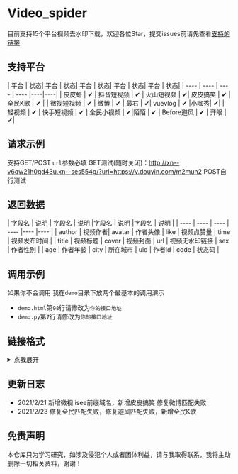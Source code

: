 # Video_spider
目前支持15个平台视频去水印下载，欢迎各位Star，提交issues前请先查看[支持的链接](https://github.com/5ime/video_spider#%E9%93%BE%E6%8E%A5%E6%A0%BC%E5%BC%8F)

## 支持平台

| 平台 | 状态| 平台 | 状态| 平台 | 状态| 平台 | 状态| 平台 | 状态|
|  ----  | ----  | ----  | ---- |----|----|
| 皮皮虾 | ✔ | 抖音短视频 | ✔ | 火山短视频 | ✔| 皮皮搞笑 | ✔ | 全民K歌 | ✔ |
| 微视短视频 | ✔ | 微博 | ✔ | 最右 | ✔| vuevlog | ✔ |小咖秀| ✔|
| 轻视频 | ✔ | 快手短视频 | ✔ | 全民小视频 | ✔|陌陌 | ✔ | Before避风 | ✔ | 开眼 | ✔|

## 请求示例

支持GET/POST `url`参数必填
GET测试(随时关闭)：http://xn--v6qw21h0gd43u.xn--ses554g/?url=https://v.douyin.com/m2mun2
POST自行测试

## 返回数据

| 字段名 | 说明 | 字段名 | 说明 |字段名 | 说明 |字段名 | 说明 |
|  ----  | ----  | ----  | ---- |---- |---- |
| author | 视频作者| avatar | 作者头像 | like | 视频点赞量 | time | 视频发布时间 |
| title | 视频标题 | cover | 视频封面 | url | 视频无水印链接 | sex  | 作者性别 |
| age | 作者年龄 | city | 所在城市 | uid | 作者id | code | 状态码 |


## 调用示例

如果你不会调用 我在`demo`目录下放两个最基本的调用演示

- `demo.html`第`98`行请修改为`你的接口地址`
- `demo.py`第`7`行请修改为`你的接口地址`


## 链接格式

<details>
<summary>点我展开</summary>

```text
 皮皮虾：https://h5.pipix.com/s/JrQ5yNH/
 抖音：http://v.douyin.com/5w5JwL/
 火山：https://share.huoshan.com/hotsoon/s/CpNjM1bqNa8/
 微视：https://h5.weishi.qq.com/weishi/feed/76EaWNkEF1IqtfYVH/
	  https://isee.weishi.qq.com/ws/app-pages/share/index.html?wxplay=1&id=71sGFcjJ51LczPOQB&collectionid=ai-602fb09fbf6f04f1626a4abc&spid=1579870022402553&qua=v1_and_weishi_8.10.0_588_312027000_d&chid=100081003&pkg=&attach=cp_reserves3_1000370721
微博：https://weibo.com/tv/show/1034:4607135049515082?mid=46456489789
	 https://video.weibo.com/show?fid=1034:4605703432896565
绿洲：https://m.oasis.weibo.cn/v1/h5/share?sid=4497689997350015&luicode=10001122&lfid=lz_qqfx&bid=4497689997350015
最右：https://share.izuiyou.com/hybrid/share/post?pid=196279131&zy_to=applink&share_count=1&m=0372f49e6e3c576a56498dc65e626d8f&d=eda64ae931b41c1
轻视频：https://bbq.bilibili.com/video/?id=1580113023042844866
快手：https://v.kuaishou.com/9e55Md
全民小视频：https://quanmin.hao222.com/sv2?source=share-h5&pd=qm_share_mvideo&vid=3092829461307269694&shareTime=1613994266&shareid=2666196829&shared_cuid=0a23aguSHtlqa2uPg8v_ig882i_VPHumgPSR8gOH-8K9LUKgB&shared_uid=AUKgB
巴塞：http://m.moviebase.cn/?actionkey=video_view&data=378de374fb57416b94345e01318872fe
避风：https://m.hanyuhl.com/detail/50947038?shareId=638033751
开眼：https://www.eyepetizer.net/detail.html?vid=209323&utm_campaign=routine&utm_medium=share&utm_source=qq&uid=0&resourceType=video&udid=9923d62e13154466831a2955bd897c9aecdcc083&vc=6030071&vn=6.3.7&size=1080X2034&deviceModel=vivo%20X20A&first_channel=vivo&last_channel=vivo&system_version_code=27
陌陌：https://m.immomo.com/s/moment/new-share-v2/at8975483503.html?time=1598040846&name=TPhAEIKjUKckxettBzhM0w==&avatar=842F9EFD-711F-6D93-3568-E221FEE485D220200822&isdaren=0&isuploader=0&from=qqfriend
Vuevlog：https://v.vuevideo.net/share/post/2586974035524877860
小咖秀：https://mobile.xiaokaxiu.com/video?id=84123438
皮皮搞笑：http://h5.ippzone.com/pp/post/78266943052
全民k歌：https://kg3.qq.com/node/user/bb132c338e/song/play-edLkcwAsRj?s=bCyoDlbCUhcjXbkQ&shareuid=&topsource=znxvljkwehoit_rqojkwehfguioqef_fnajkgfb&g_f=
```

</details>

## 更新日志

- 2021/2/21 新增微视 isee前缀域名，新增皮皮搞笑 修复微博匹配失败
- 2021/2/23 修复全民匹配失败，修复避风匹配失败，新增全民K歌

## 免责声明

本仓库只为学习研究，如涉及侵犯个人或者团体利益，请与我取得联系，我将主动删除一切相关资料，谢谢！
